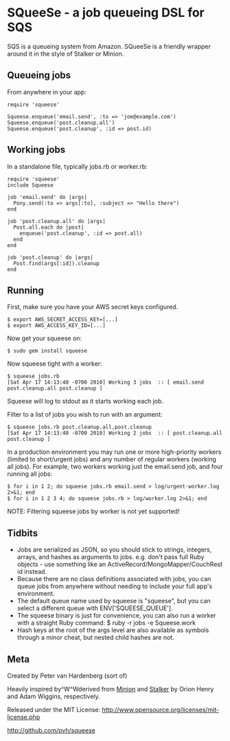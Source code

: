 SQueeSe - a job queueing DSL for SQS
==========================================

SQS is a queueing system from Amazon. SQueeSe is a friendly wrapper around it in the style of Stalker or Minion.

Queueing jobs
-------------

From anywhere in your app:

    require 'squeese'

    Squeese.enqueue('email.send', :to => 'joe@example.com')
    Squeese.enqueue('post.cleanup.all')
    Squeese.enqueue('post.cleanup', :id => post.id)

Working jobs
------------

In a standalone file, typically jobs.rb or worker.rb:

    require 'squeese'
    include Squeese

    job 'email.send' do |args|
      Pony.send(:to => args[:to], :subject => "Hello there")
    end

    job 'post.cleanup.all' do |args|
      Post.all.each do |post|
        enqueue('post.cleanup', :id => post.all)
      end
    end

    job 'post.cleanup' do |args|
      Post.find(args[:id]).cleanup
    end

Running
-------

First, make sure you have your AWS secret keys configured.

    $ export AWS_SECRET_ACCESS_KEY=[...]
    $ export AWS_ACCESS_KEY_ID=[...]

Now get your squeese on:

    $ sudo gem install squeese

Now squeese tight with a worker:

    $ squeese jobs.rb
    [Sat Apr 17 14:13:40 -0700 2010] Working 3 jobs  :: [ email.send post.cleanup.all post.cleanup ]

Squeese will log to stdout as it starts working each job.

Filter to a list of jobs you wish to run with an argument:

    $ squeese jobs.rb post.cleanup.all,post.cleanup
    [Sat Apr 17 14:13:40 -0700 2010] Working 2 jobs  :: [ post.cleanup.all post.cleanup ]

In a production environment you may run one or more high-priority workers (limited to short/urgent jobs) and any number of regular workers (working all jobs).  For example, two workers working just the email.send job, and four running all jobs:

    $ for i in 1 2; do squeese jobs.rb email.send > log/urgent-worker.log 2>&1; end
    $ for i in 1 2 3 4; do squeese jobs.rb > log/worker.log 2>&1; end

NOTE:
Filtering squeese jobs by worker is not yet supported!

Tidbits
-------

* Jobs are serialized as JSON, so you should stick to strings, integers, arrays, and hashes as arguments to jobs.  e.g. don't pass full Ruby objects - use something like an ActiveRecord/MongoMapper/CouchRest id instead.
* Because there are no class definitions associated with jobs, you can queue jobs from anywhere without needing to include your full app's environment.
* The default queue name used by squeese is "squeese", but you can select a different queue with ENV['SQUEESE_QUEUE'].
* The squeese binary is just for convenience, you can also run a worker with a straight Ruby command:
    $ ruby -r jobs -e Squeese.work
* Hash keys at the root of the args level are also available as symbols through a minor cheat, but nested child hashes are not.

Meta
----

Created by Peter van Hardenberg (sort of)

Heavily inspired by^W^Wderived from [Minion](http://github.com/orionz/minion) and [Stalker](http://github.com/adamwiggins/stalker) by Orion Henry and Adam Wiggins, respectively.

Released under the MIT License: http://www.opensource.org/licenses/mit-license.php

http://github.com/pvh/squeese

